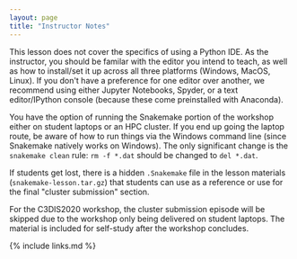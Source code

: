 ```yaml
---
layout: page
title: "Instructor Notes"
---
```


This lesson does not cover the specifics of using a Python IDE.
As the instructor, you should be familar with the editor you intend to teach,
as well as how to install/set it up across all three platforms (Windows, MacOS, Linux).
If you don't have a preference for one editor over another,
we recommend using either Jupyter Notebooks, Spyder, or a text editor/IPython console
(because these come preinstalled with Anaconda).

You have the option of running the Snakemake portion of the workshop either on student laptops or an HPC cluster.
If you end up going the laptop route,
be aware of how to run things via the Windows command line
(since Snakemake natively works on Windows).
The only significant change is the `snakemake clean` rule:
`rm -f *.dat` should be changed to `del *.dat`.

If students get lost, there is a hidden `.Snakemake` file in the lesson materials
(`snakemake-lesson.tar.gz`)
that students can use as a reference or use for the final "cluster submission" section.

For the C3DIS2020 workshop, the cluster submission episode will be skipped
due to the workshop only being delivered on student laptops. The material is
included for self-study after the workshop concludes.

{% include links.md %}
